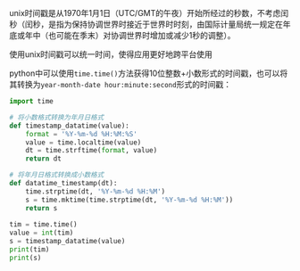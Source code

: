 unix时间戳是从1970年1月1日（UTC/GMT的午夜）开始所经过的秒数，不考虑闰秒（闰秒，是指为保持协调世界时接近于世界时时刻，由国际计量局统一规定在年底或年中（也可能在季末）对协调世界时增加或减少1秒的调整）。

使用unix时间戳可以统一时间，使得应用更好地跨平台使用

python中可以使用`time.time()`方法获得10位整数+小数形式的时间戳，也可以将其转换为`year-month-date hour:minute:second`形式的时间戳：

```python
import time

# 将小数格式转换为年月日格式
def timestamp_datatime(value):
    format = '%Y-%m-%d %H:%M:%S'
    value = time.localtime(value)
    dt = time.strftime(format, value)
    return dt

# 将年月日格式转换成小数格式
def datatime_timestamp(dt):
    time.strptime(dt, '%Y-%m-%d %H:%M')
    s = time.mktime(time.strptime(dt, '%Y-%m-%d %H:%M'))
    return s
  
tim = time.time()
value = int(tim)
s = timestamp_datatime(value)
print(tim)
print(s)
```
